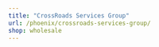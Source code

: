 ```yaml
---
title: "CrossRoads Services Group"
url: /phoenix/crossroads-services-group/
shop: wholesale
---
```

